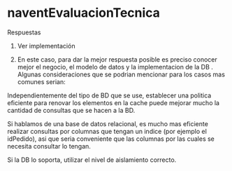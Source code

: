 # naventEvaluacionTecnica

Respuestas

1) Ver implementación 


2) En este caso, para dar la mejor respuesta posible es preciso conocer mejor el negocio, el modelo de datos y la implementacion de la DB . Algunas consideraciones que se podrian mencionar para los casos mas comunes serian:

Independientemente del tipo de BD que se use, establecer una politica eficiente para renovar los elementos en la cache puede mejorar mucho la cantidad de consultas que se hacen a la BD.

Si hablamos de una base de datos relacional, es mucho mas eficiente realizar consultas por columnas que tengan un indice (por ejemplo el idPedido), asi que seria conveniente que las columnas por las cuales se necesita consultar lo tengan.

Si la DB lo soporta, utilizar el nivel de aislamiento correcto.

